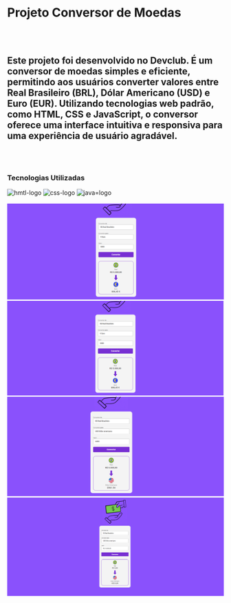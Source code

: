 <h1> Projeto Conversor de Moedas </h1>
<br>
<br>
<h2>Este projeto foi desenvolvido no Devclub. É um conversor de moedas simples e eficiente, permitindo aos usuários converter valores entre Real Brasileiro (BRL), Dólar Americano (USD) e Euro (EUR). Utilizando tecnologias web padrão, como HTML, CSS e JavaScript, o conversor oferece uma interface intuitiva e responsiva para uma experiência de usuário agradável. </a> </h2>
  <br>
<br>
  <h3> Tecnologias Utilizadas </h3>
    <img src="https://img.shields.io/badge/HTML5-E34F26?style=for-the-badge&logo=html5&logoColor=white" alt="hmtl-logo"> 
    <img src="https://img.shields.io/badge/CSS3-1572B6?style=for-the-badge&logo=css3&logoColor=white" alt="css-logo">
    <img src="https://img.shields.io/badge/JavaScript-323330?style=for-the-badge&logo=javascript&logoColor=F7DF1E" alt="java=logo">
 <br>
<br>
<img src="./assets/conv 1.png">
<img src="./assets/conv 2.png">
<img src="./assets/conv 3.png">
<img src="./assets/conv 4.png">
 

